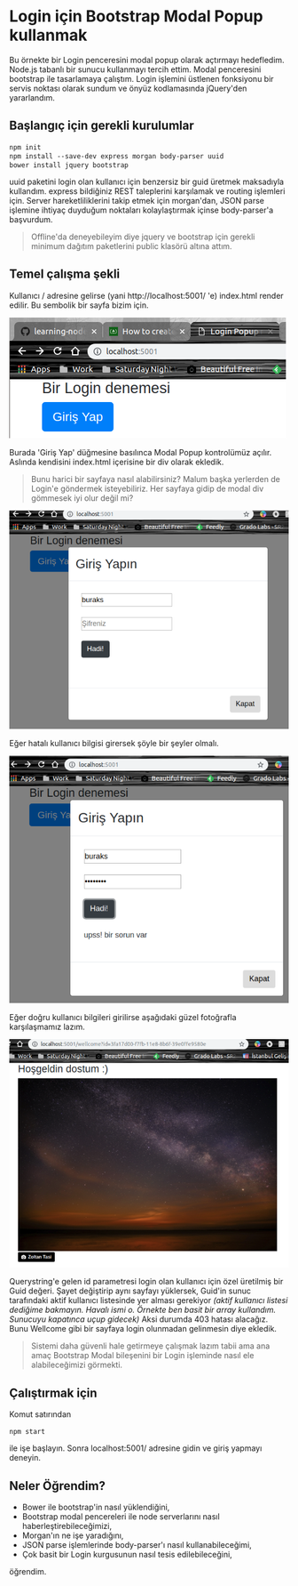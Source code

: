 # Login için Bootstrap Modal Popup kullanmak

Bu örnekte bir Login penceresini modal popup olarak açtırmayı hedefledim. Node.js tabanlı bir sunucu kullanmayı tercih ettim. Modal penceresini bootstrap ile tasarlamaya çalıştım. Login işlemini üstlenen fonksiyonu bir servis noktası olarak sundum ve önyüz kodlamasında jQuery'den yararlandım.

## Başlangıç için gerekli kurulumlar

```
npm init
npm install --save-dev express morgan body-parser uuid
bower install jquery bootstrap
```
uuid paketini login olan kullanıcı için benzersiz bir guid üretmek maksadıyla kullandım. express bildiğiniz REST taleplerini karşılamak ve routing işlemleri için. Server hareketliliklerini takip etmek için morgan'dan, JSON parse işlemine ihtiyaç duyduğum noktaları kolaylaştırmak içinse body-parser'a başvurdum.

> Offline'da deneyebileyim diye jquery ve bootstrap için gerekli minimum dağıtım paketlerini public klasörü altına attım.

## Temel çalışma şekli

Kullanıcı / adresine gelirse (yani http://localhost:5001/ 'e) index.html render edilir. Bu sembolik bir sayfa bizim için. 

![credit_1](credit_1.png)

Burada 'Giriş Yap' düğmesine basılınca Modal Popup kontrolümüz açılır. Aslında kendisini index.html içerisine bir div olarak ekledik. 

>Bunu harici bir sayfaya nasıl alabilirsiniz? Malum başka yerlerden de Login'e göndermek isteyebiliriz. Her sayfaya gidip de modal div gömmesek iyi olur değil mi?

![credit_2](credit_2.png)

Eğer hatalı kullanıcı bilgisi girersek şöyle bir şeyler olmalı.

![credit_3](credit_3.png)

Eğer doğru kullanıcı bilgileri girilirse aşağıdaki güzel fotoğrafla karşılaşmamız lazım.

![credit_4](credit_4.png)

Querystring'e gelen id parametresi login olan kullanıcı için özel üretilmiş bir Guid değeri. Şayet değiştirip aynı sayfayı yüklersek, Guid'in sunuc tarafındaki aktif kullanıcı listesinde yer alması gerekiyor _(aktif kullanıcı listesi dediğime bakmayın. Havalı ismi o. Örnekte ben basit bir array kullandım. Sunucuyu kapatınca uçup gidecek)_ Aksi durumda 403 hatası alacağız. Bunu Wellcome gibi bir sayfaya login olunmadan gelinmesin diye ekledik.

>Sistemi daha güvenli hale getirmeye çalışmak lazım tabii ama ana amaç Bootstrap Modal bileşenini bir Login işleminde nasıl ele alabileceğimizi görmekti.

## Çalıştırmak için

Komut satırından

```
npm start
```

ile işe başlayın. Sonra localhost:5001/ adresine gidin ve giriş yapmayı deneyin.

## Neler Öğrendim?

- Bower ile bootstrap'in nasıl yüklendiğini,
- Bootstrap modal pencereleri ile node serverlarını nasıl haberleştirebileceğimizi,
- Morgan'ın ne işe yaradığını,
- JSON parse işlemlerinde body-parser'ı nasıl kullanabileceğimi,
- Çok basit bir Login kurgusunun nasıl tesis edilebileceğini,

öğrendim.